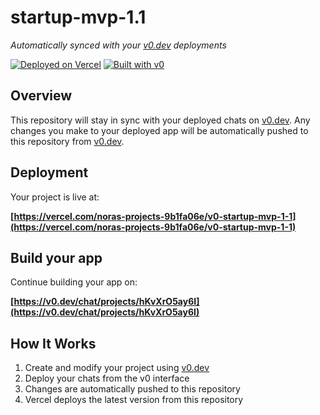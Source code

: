 # startup-mvp-1.1

*Automatically synced with your [v0.dev](https://v0.dev) deployments*

[![Deployed on Vercel](https://img.shields.io/badge/Deployed%20on-Vercel-black?style=for-the-badge&logo=vercel)](https://vercel.com/noras-projects-9b1fa06e/v0-startup-mvp-1-1)
[![Built with v0](https://img.shields.io/badge/Built%20with-v0.dev-black?style=for-the-badge)](https://v0.dev/chat/projects/hKvXrO5ay6I)

## Overview

This repository will stay in sync with your deployed chats on [v0.dev](https://v0.dev).
Any changes you make to your deployed app will be automatically pushed to this repository from [v0.dev](https://v0.dev).

## Deployment

Your project is live at:

**[https://vercel.com/noras-projects-9b1fa06e/v0-startup-mvp-1-1](https://vercel.com/noras-projects-9b1fa06e/v0-startup-mvp-1-1)**

## Build your app

Continue building your app on:

**[https://v0.dev/chat/projects/hKvXrO5ay6I](https://v0.dev/chat/projects/hKvXrO5ay6I)**

## How It Works

1. Create and modify your project using [v0.dev](https://v0.dev)
2. Deploy your chats from the v0 interface
3. Changes are automatically pushed to this repository
4. Vercel deploys the latest version from this repository
